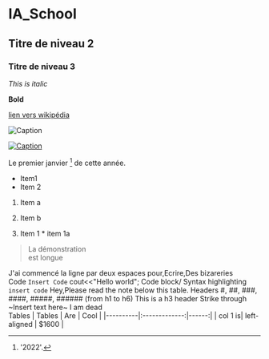 # IA_School

## Titre de niveau 2

### Titre de niveau 3

*This is italic*

**Bold**

[lien vers wikipédia](https://fr.wikipedia.org)

![Caption](https://camo.githubusercontent.com/fb936e68a052eca6a4a8cd34217732ae9c54d27b4f926cc0f46213270d9a8983/687474703a2f2f692e696d6775722e636f6d2f68524c75657a322e706e67)

[![Caption](https://camo.githubusercontent.com/fb936e68a052eca6a4a8cd34217732ae9c54d27b4f926cc0f46213270d9a8983/687474703a2f2f692e696d6775722e636f6d2f68524c75657a322e706e67)](https://fr.wikipedia.org)

Le premier janvier [^1] de cette année.

  

* Item1
* Item 2	

1. Item a 
2. Item b	

1. Item 1 * item 1a
	
> La démonstration  
> est longue
	

  J'ai commencé la ligne par    deux espaces
  pour,Ecrire,Des    bizareries  
Code	`Insert Code`	cout<<"Hello world";
Code block/ Syntax highlighting	```insert code```	Hey,Please read the note below this table.
Headers	#, ##, ###, ####, #####, ###### (from h1 to h6)	
This is a h3 header
Strike through	~Insert text here~	I am dead  
Tables	| Tables | Are | Cool | |----------|:-------------:|------:| | col 1 is| left-aligned | $1600 |	

[^1]: '2022'.